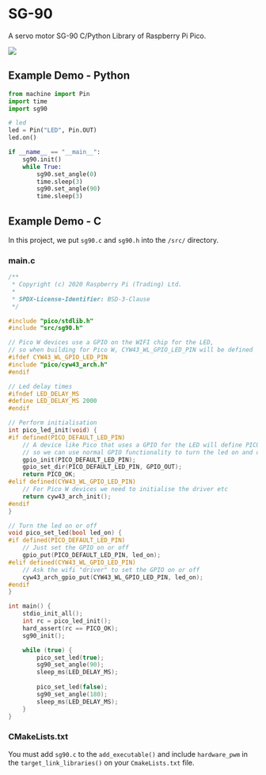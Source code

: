 # SG-90
A servo motor SG-90 C/Python Library of Raspberry Pi Pico.

![](picture.png)

## Example Demo - Python
```python
from machine import Pin
import time
import sg90

# led
led = Pin("LED", Pin.OUT)
led.on()

if __name__ == "__main__":
    sg90.init()
    while True:
        sg90.set_angle(0)
        time.sleep(3)
        sg90.set_angle(90)
        time.sleep(3)
```

## Example Demo - C
In this project, we put `sg90.c` and `sg90.h` into the `/src/` directory.

### main.c
```c
/**
 * Copyright (c) 2020 Raspberry Pi (Trading) Ltd.
 *
 * SPDX-License-Identifier: BSD-3-Clause
 */

#include "pico/stdlib.h"
#include "src/sg90.h"

// Pico W devices use a GPIO on the WIFI chip for the LED,
// so when building for Pico W, CYW43_WL_GPIO_LED_PIN will be defined
#ifdef CYW43_WL_GPIO_LED_PIN
#include "pico/cyw43_arch.h"
#endif

// Led delay times
#ifndef LED_DELAY_MS
#define LED_DELAY_MS 2000
#endif

// Perform initialisation
int pico_led_init(void) {
#if defined(PICO_DEFAULT_LED_PIN)
    // A device like Pico that uses a GPIO for the LED will define PICO_DEFAULT_LED_PIN
    // so we can use normal GPIO functionality to turn the led on and off
    gpio_init(PICO_DEFAULT_LED_PIN);
    gpio_set_dir(PICO_DEFAULT_LED_PIN, GPIO_OUT);
    return PICO_OK;
#elif defined(CYW43_WL_GPIO_LED_PIN)
    // For Pico W devices we need to initialise the driver etc
    return cyw43_arch_init();
#endif
}

// Turn the led on or off
void pico_set_led(bool led_on) {
#if defined(PICO_DEFAULT_LED_PIN)
    // Just set the GPIO on or off
    gpio_put(PICO_DEFAULT_LED_PIN, led_on);
#elif defined(CYW43_WL_GPIO_LED_PIN)
    // Ask the wifi "driver" to set the GPIO on or off
    cyw43_arch_gpio_put(CYW43_WL_GPIO_LED_PIN, led_on);
#endif
}

int main() {
    stdio_init_all();
    int rc = pico_led_init();
    hard_assert(rc == PICO_OK);
    sg90_init();

    while (true) {
        pico_set_led(true);
        sg90_set_angle(90);
        sleep_ms(LED_DELAY_MS);
        
        pico_set_led(false);
        sg90_set_angle(180);
        sleep_ms(LED_DELAY_MS);
    }
}
```

### CMakeLists.txt
You must add `sg90.c` to the `add_executable()` and include `hardware_pwm` in the  `target_link_libraries()` on your `CmakeLists.txt` file.
